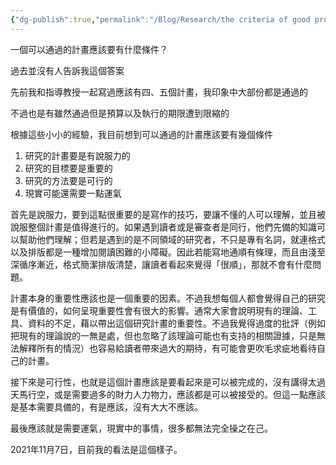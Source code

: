 ```yaml
---
{"dg-publish":true,"permalink":"/Blog/Research/the criteria of good project/","title":"一個可以通過的計畫應該要有什麼條件？","tags":["blog"],"created":"2021-11-07","updated":"2023-02-16T22:36"}
---
```




一個可以通過的計畫應該要有什麼條件？

過去並沒有人告訴我這個答案

先前我和指導教授一起寫過應該有四、五個計畫，我印象中大部份都是通過的

不過也是有雖然通過但是預算以及執行的期限遭到限縮的

根據這些小小的經驗，我目前想到可以通過的計畫應該要有幾個條件

1. 研究的計畫要是有說服力的
2. 研究的目標要是重要的
3. 研究的方法要是可行的
4. 現實可能還需要一點運氣

首先是說服力，要到這點很重要的是寫作的技巧，要讓不懂的人可以理解，並且被說服整個計畫是值得進行的。如果遇到讀者或是審查者是同行，他們先備的知識可以幫助他們理解；但若是遇到的是不同領域的研究者，不只是專有名詞，就連格式以及排版都是一種增加閱讀困難的小障礙。因此若能寫地通順有條理，而且由淺至深循序漸近，格式簡潔排版清楚，讓讀者看起來覺得「很順」，那就不會有什麼問題。

計畫本身的重要性應該也是一個重要的因素。不過我想每個人都會覺得自己的研究是有價值的，如何呈現重要性會有很大的影響。通常大家會說明現有的理論、工具、資料的不足，藉以帶出這個研究計畫的重要性。不過我覺得過度的批評（例如把現有的理論說的一無是處，但也忽略了該理論可能也有支持的相關證據，只是無法解釋所有的情況）也容易給讀者帶來過大的期待，有可能會更吹毛求疵地看待自己的計畫。

接下來是可行性，也就是這個計畫應該是要看起來是可以被完成的，沒有講得太過天馬行空，或是需要過多的財力人力物力，應該都是可以被接受的。但這一點應該是基本需要具備的，有是應該，沒有大大不應該。

最後應該就是需要運氣，現實中的事情，很多都無法完全操之在己。

2021年11月7日，目前我的看法是這個樣子。

